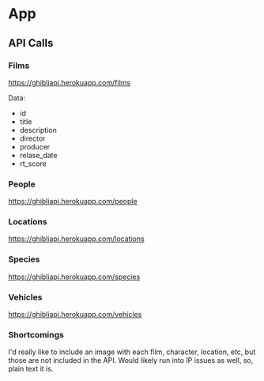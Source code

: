 # App

## API Calls

### Films

https://ghibliapi.herokuapp.com/films

Data:

- id
- title
- description
- director
- producer
- relase_date
- rt_score

### People

https://ghibliapi.herokuapp.com/people

### Locations

https://ghibliapi.herokuapp.com/locations

### Species

https://ghibliapi.herokuapp.com/species

### Vehicles

https://ghibliapi.herokuapp.com/vehicles

### Shortcomings

I'd really like to include an image with each film, character, location, etc, but those are not included in the API. Would likely run into IP issues as well, so, plain text it is.
